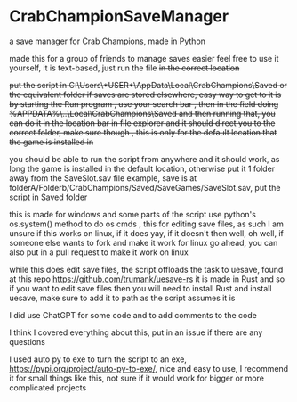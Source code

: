 # CrabChampionSaveManager
a save manager for Crab Champions, made in Python 

made this for a group of friends to manage saves easier 
feel free to use it yourself, it is text-based, just run the file ~~in the correct location~~

~~put the script in C:\\Users\\\*USER*\\AppData\Local\\CrabChampions\\Saved
or the equivalent folder if saves are stored elsewhere, easy way to get to it is by starting the Run program , use your search bar , then in the field doing %APPDATA%\\..\\Local\\CrabChampions\\Saved and then running that, you can do it in the location bar in file explorer and it should direct you to the correct folder, make sure though , this is only for the default location that the game is installed in~~

you should be able to run the script from anywhere and it should work, as long the game is installed in the default location, otherwise put it 1 folder away from the SaveSlot.sav file
example, save is at folderA/Folderb/CrabChampions/Saved/SaveGames/SaveSlot.sav, put the script in Saved folder

this is made for windows and some parts of the script use python's os.system() method to do os cmds , this for editing save files, as such I am unsure if this works on linux, if it does yay, if it doesn't then well, oh well, if someone else wants to fork and make it work for linux go ahead, you can also put in a pull request to make it work on linux

while this does edit save files, the script offloads the task to uesave, found at this repo https://github.com/trumank/uesave-rs
it is made in Rust and so if you want to edit save files then you will need to install Rust and install uesave, make sure to add it to path as the script assumes it is

I did use ChatGPT for some code and to add comments to the code

I think I covered everything about this, put in an issue if there are any questions

I used auto py to exe to turn the script to an exe, https://pypi.org/project/auto-py-to-exe/, nice and easy to use, I recommend it for small things like this, not sure if it would work for bigger or more complicated projects
